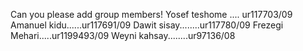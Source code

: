 Can you please add group members!
Yosef teshome .... ur117703/09
Amanuel kidu......ur117691/09
Dawit sisay........ur117780/09
Frezegi Mehari.....ur1199493/09
Weyni kahsay........ur97136/08
